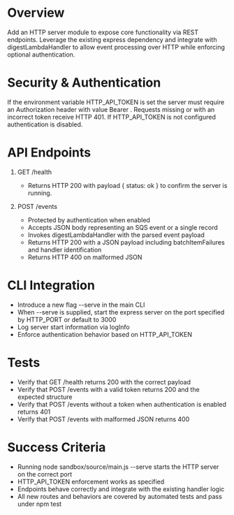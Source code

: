 # Overview
Add an HTTP server module to expose core functionality via REST endpoints. Leverage the existing express dependency and integrate with digestLambdaHandler to allow event processing over HTTP while enforcing optional authentication.

# Security & Authentication
If the environment variable HTTP_API_TOKEN is set the server must require an Authorization header with value Bearer <token>. Requests missing or with an incorrect token receive HTTP 401. If HTTP_API_TOKEN is not configured authentication is disabled.

# API Endpoints
1. GET /health
   - Returns HTTP 200 with payload { status: ok } to confirm the server is running.

2. POST /events
   - Protected by authentication when enabled
   - Accepts JSON body representing an SQS event or a single record
   - Invokes digestLambdaHandler with the parsed event payload
   - Returns HTTP 200 with a JSON payload including batchItemFailures and handler identification
   - Returns HTTP 400 on malformed JSON

# CLI Integration
- Introduce a new flag --serve in the main CLI
- When --serve is supplied, start the express server on the port specified by HTTP_PORT or default to 3000
- Log server start information via logInfo
- Enforce authentication behavior based on HTTP_API_TOKEN

# Tests
- Verify that GET /health returns 200 with the correct payload
- Verify that POST /events with a valid token returns 200 and the expected structure
- Verify that POST /events without a token when authentication is enabled returns 401
- Verify that POST /events with malformed JSON returns 400

# Success Criteria
- Running node sandbox/source/main.js --serve starts the HTTP server on the correct port
- HTTP_API_TOKEN enforcement works as specified
- Endpoints behave correctly and integrate with the existing handler logic
- All new routes and behaviors are covered by automated tests and pass under npm test